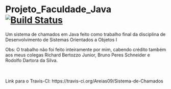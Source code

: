 Projeto_Faculdade_Java [![Build Status](https://travis-ci.org/Areias09/Sistema-de-Chamados.svg?branch=master)](https://travis-ci.org/Areias09/Sistema-de-Chamados)
======================

Um sistema de chamados em Java feito como trabalho final da disciplina de Desenvolvimento de Sistemas Orientados a Objetos I

Obs: O trabalho não foi feito inteiramente por mim, cabendo crédito também aos meus colegas Richard Bertozzo Junior, Bruno Peres Schneider e Rodolfo Dartora da Silva. 

<br>
<br>
Link para o Travis-CI: https://travis-ci.org/Areias09/Sistema-de-Chamados
